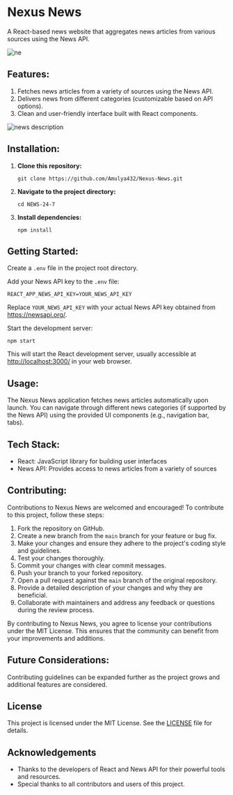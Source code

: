 <!DOCTYPE html>
<html lang="en">
<head>
  <meta charset="UTF-8">
  <meta name="viewport" content="width=device-width, initial-scale=1.0">

</head>
<body>

  <h1>Nexus News</h1>

  <p>A React-based news website that aggregates news articles from various sources using the News API.</p>

  ![ne](https://github.com/user-attachments/assets/deabf317-7de3-476b-8f04-21622d1b0d2b)

  <h2>Features:</h2>
  
   1. Fetches news articles from a variety of sources using the News API.
   2. Delivers news from different categories (customizable based on API options).
   3. Clean and user-friendly interface built with React components.
  

  <img src="https://github.com/user-attachments/assets/d8f665a8-851a-4d0f-912b-06f8f97708cc" alt="news description" style="max-width: 100%; height: auto;">

  <h2>Installation:</h2>
  <ol>
    <li><strong>Clone this repository:</strong></li>
    <pre><code>git clone https://github.com/Amulya432/Nexus-News.git</code></pre>
    <li><strong>Navigate to the project directory:</strong></li>
    <pre><code>cd NEWS-24-7</code></pre>
    <li><strong>Install dependencies:</strong></li>
    <pre><code>npm install</code></pre>
  </ol>

  <h2>Getting Started:</h2>
  <p>Create a <code>.env</code> file in the project root directory.</p>
  <p>Add your News API key to the <code>.env</code> file:</p>
  <pre><code>REACT_APP_NEWS_API_KEY=YOUR_NEWS_API_KEY</code></pre>
  <p>Replace <code>YOUR_NEWS_API_KEY</code> with your actual News API key obtained from <a href="https://newsapi.org/">https://newsapi.org/</a>.</p>
  <p>Start the development server:</p>
  <pre><code>npm start</code></pre>
  <p>This will start the React development server, usually accessible at <a href="http://localhost:3000/">http://localhost:3000/</a> in your web browser.</p>

  <h2>Usage:</h2>
  <p>The Nexus News application fetches news articles automatically upon launch. You can navigate through different news categories (if supported by the News API) using the provided UI components (e.g., navigation bar, tabs).</p>

  <h2>Tech Stack:</h2>
  <ul>
    <li>React: JavaScript library for building user interfaces</li>
    <li>News API: Provides access to news articles from a variety of sources</li>
    <!-- <li>(Optional) Additional libraries for UI components, routing, etc. (can be specified here)</li> -->
  </ul>

  <h2>Contributing:</h2>
  <p>Contributions to Nexus News are welcomed and encouraged! To contribute to this project, follow these steps:</p>

  <ol>
    <li>Fork the repository on GitHub.</li>
    <li>Create a new branch from the <code>main</code> branch for your feature or bug fix.</li>
    <li>Make your changes and ensure they adhere to the project's coding style and guidelines.</li>
    <li>Test your changes thoroughly.</li>
    <li>Commit your changes with clear commit messages.</li>
    <li>Push your branch to your forked repository.</li>
    <li>Open a pull request against the <code>main</code> branch of the original repository.</li>
    <li>Provide a detailed description of your changes and why they are beneficial.</li>
    <li>Collaborate with maintainers and address any feedback or questions during the review process.</li>
  </ol>

  <p>By contributing to Nexus News, you agree to license your contributions under the MIT License. This ensures that the community can benefit from your improvements and additions.</p>

  <h2>Future Considerations:</h2>
  <p>Contributing guidelines can be expanded further as the project grows and additional features are considered.</p>

  <h2>License</h2>
  <p>This project is licensed under the MIT License. See the <a href="LICENSE">LICENSE</a> file for details.</p>

  <h2>Acknowledgements</h2>
  <ul>
    <li>Thanks to the developers of React and News API for their powerful tools and resources.</li>
    <li>Special thanks to all contributors and users of this project.</li>
  </ul>

</body>
</html>
